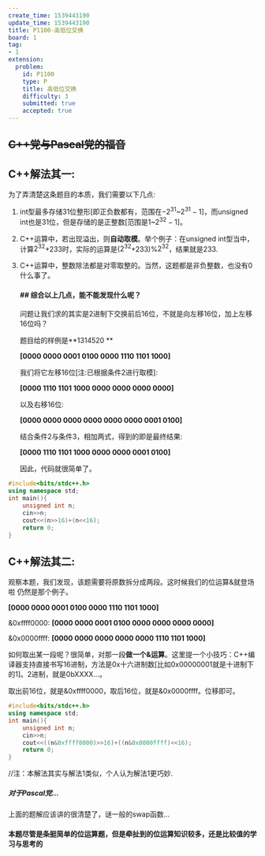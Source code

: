 ```yaml
---
create_time: 1539443190
update_time: 1539443190
title: P1100-高低位交换
board: 1
tag:
- 1
extension:
  problem:
    id: P1100
    type: P
    title: 高低位交换
    difficulty: 3
    submitted: true
    accepted: true
---
```


## **~~C++党与Pascal党的福音~~**

## C++解法其一:
为了弄清楚这条题目的本质，我们需要以下几点:

1. int型最多存储31位整形[即正负数都有，范围在$-2^{31}$~$2^{31}-1$]，而unsigned int也是31位，但是存储的是正整数[范围是1~$2^{32}-1$]。
2. C++运算中，若出现溢出，则**自动取模**。举个例子：在unsigned int型当中，计算$2^{32}$+233时，实际的运算是($2^{32}$+233)%$2^{32}$，结果就是233.
3. C++运算中，整数除法都是对零取整的。当然，这题都是非负整数，也没有0什么事了。
	#### ## 综合以上几点，能不能发现什么呢？
    问题让我们求的其实是2进制下交换前后16位，不就是向左移16位，加上左移16位吗？
    
    题目给的样例是**1314520 **
    
    **[0000 0000 0001 0100 0000 1110 1101 1000]**
    
    我们将它左移16位[注:已根据条件2进行取模]:
    
    **[0000 1110 1101 1000 0000 0000 0000 0000]**
    
    以及右移16位:
    
    **[0000 0000 0000 0000 0000 0000 0001 0100]**
    
    结合条件2与条件3，相加两式，得到的即是最终结果:
    
    **[0000 1110 1101 1000 0000 0000 0001 0100]**
    
    因此，代码就很简单了。

```cpp
#include<bits/stdc++.h>
using namespace std;
int main(){
	unsigned int n;
	cin>>n;
	cout<<(n>>16)+(n<<16);
	return 0;
} 
```

## C++解法其二:
观察本题，我们发现，该题需要将原数拆分成两段。这时候我们的位运算&就登场啦
    仍然是那个例子。
    
  **[0000 0000 0001 0100 0000 1110 1101 1000]** 
  
  &0xffff0000: **[0000 0000 0001 0100 0000 0000 0000 0000]** 
 
  &0x0000ffff: **[0000 0000 0000 0000 0000 1110 1101 1000]**  
    
  如何取出某一段呢？很简单，对那一段**做一个&运算**。这里提一个小技巧：C++编译器支持直接书写16进制，方法是0x十六进制数[比如0x00000001就是十进制下的1]。2进制，就是0bXXXX...。
    
   取出前16位，就是&0xffff0000，取后16位，就是&0x0000ffff。位移即可。
    
```cpp
#include<bits/stdc++.h>
using namespace std;
int main(){
	unsigned int n;
	cin>>n;
	cout<<((n&0xffff0000)>>16)+((n&0x0000ffff)<<16);
	return 0;
} 
```
//注：本解法其实与解法1类似，个人认为解法1更巧妙.
##### 对于Pascal党...
上面的题解应该讲的很清楚了，谜一般的swap函数...
#### 本题尽管是条挺简单的位运算题，但是牵扯到的位运算知识较多，还是比较值的学习与思考的
